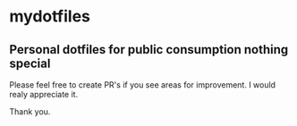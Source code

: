 # mydotfiles
## Personal dotfiles for public consumption nothing special

Please feel free to create PR's if you see areas for improvement.  I would realy appreciate it.

Thank you.

